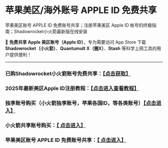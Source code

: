 # 苹果美区/海外账号 APPLE ID 免费共享
苹果美区账号 APPLE ID 免费账号共享；注册苹果美区 Apple ID 帐号的终极指南；Shadowrocket小火箭最新版在线安装

📢 **免费共享 Apple 美区账号（Apple ID）**，专为需要访问 App Store 下载 **Shadowrocket（小火箭）**、**Quantumult X（圈X）**、**Stash** 等科学上网工具的用户提供便利！

----

### 已购Shadowrocket小火箭账号免费共享：[【点击获取】](https://docs.applexp.com/free-accounts/Shadowrocket)

### 2025年最新美区Apple ID注册教程：[【点击进入查看教程】](https://www.muooy.com/525.html)

### 独享账号购买（小火箭独享账号，苹果各国ID，等各类账号）[【点击进入】](https://juzixp.com/)

### 小火箭共享账号购买：[【 点击进入】](https://juzixp.com/buy/21)

### 苹果美区账号 APPLE ID 免费账号共享：[【 点击进入】](https://github.com/MuYan09/AppleID-Tutorial)
